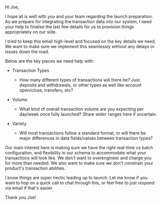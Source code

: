 Hi Joe,

I hope all is well with you and your team regarding the launch preparation. As we prepare for integrating the
transaction data into our system, I need your help to finalise the last few details for us to provision things
appropriately on our side.

I tried to keep this email high-level and focused on the key details we need. We want to make sure we implement this
seamlessly without any delays or issues down the road.

Below are the key pieces we need help with:

- Transaction Types
    - How many different types of transactions will there be? Just deposits and withdrawals, or other types as well like
    account open/close, transfers, etc?

- Volume
    - What kind of overall transaction volume are you expecting per day/week once fully launched? Share wider ranges here if
    uncertain.

- Variety
    - Will most transactions follow a standard format, or will there be major differences in data fields/values between
    transaction types?

Our main interest here is making sure we have the right real-time vs batch configuration, and flexibility in our schema
to accommodate what your transactions will look like. We don't want to overengineer and charge you for more than
needed. We also want to make sure we don't constrain your product's transaction abilities.

I know things are super hectic leading up to launch. Let me know if you want to hop on a quick call to chat through
this, or feel free to just respond via email if that's easier. 

Thank you Joe!
